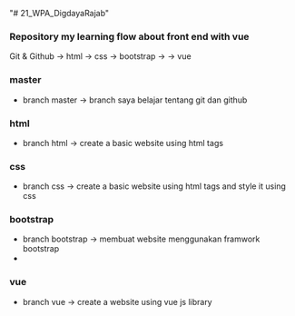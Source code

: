 "# 21_WPA_DigdayaRajab" 

### Repository my learning flow about front end with vue
Git & Github -> html -> css -> bootstrap -> -> vue

### master
* branch master -> branch saya belajar tentang git dan github

### html
* branch html -> create a basic website using html tags
 
### css
* branch css -> create a basic website using html tags and style it using css


### bootstrap
* branch bootstrap -> membuat website menggunakan framwork bootstrap
*
### vue
* branch vue -> create a website using vue js library


